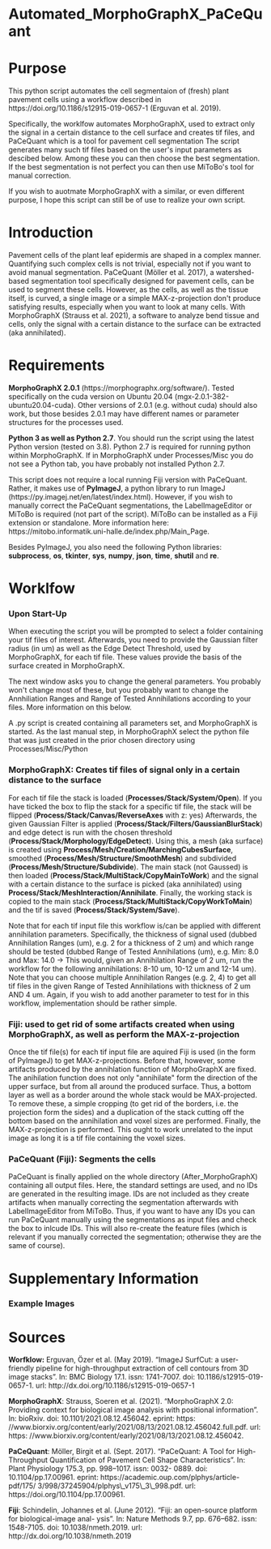 # Automated_MorphoGraphX_PaCeQuant

# Purpose
<p>This python script automates the cell segmentaion of (fresh) plant pavement cells using a workflow described in https://doi.org/10.1186/s12915-019-0657-1 (Erguvan et al. 2019).</p> 
<p>Specifically, the worklfow automates MorphoGraphX, used to extract only the signal in a certain distance to the cell surface and creates tif files, and PaCeQuant which is a tool for pavement cell segmentation
The script generates many such tif files based on the user's input parameters as descibed below. Among these you can then choose the best segmentation. If the best segmentation is not perfect you can then use MiToBo's tool for manual correction.</p> 
<p>If you wish to auotmate MorphoGraphX with a similar, or even different purpose, I hope this script can still be of use to realize your own script.</p>

# Introduction
<p>Pavement cells of the plant leaf epidermis are shaped in a complex manner. Quantifying such
complex cells is not trivial, especially not if you want to avoid manual segmentation.
PaCeQuant (Möller et al. 2017), a watershed-based segmentation tool specifically designed for pavement cells, can be used to segment these cells. However, as the cells, as well as the tissue itself, is curved, a single image or a simple MAX-z-projection don't produce satisfying results, especially when you want to look at many cells. With MorphoGraphX (Strauss et al. 2021), a software to analyze bend tissue and cells, only the signal with a certain distance to the surface can be extracted (aka annihilated).</p>

# Requirements
<p> <strong>MorphoGraphX 2.0.1</strong> (https://morphographx.org/software/). Tested specifically on the cuda version on Ubuntu 20.04 (mgx-2.0.1-382-ubuntu20.04-cuda). Other versions of 2.0.1 (e.g. without cuda) should also work, but those besides 2.0.1 may have different names or parameter structures for the processes used.</p> 
<p> <strong>Python 3 as well as Python 2.7</strong>. You should run the script using the latest Python version (tested on 3.8). Python 2.7 is required for running python within MorphoGraphX. If in MorphoGraphX under Processes/Misc you do not see a Python tab, you have probably not installed Python 2.7. </p>
<p>This script does not require a local running Fiji version with PaCeQuant. Rather, it makes use of <strong>PyImageJ</strong>, a python library to run ImageJ (https://py.imagej.net/en/latest/index.html). However, if you wish to manually correct the PaCeQuant segmentations, the LabelImageEditor or MiToBo is required (not part of the script). MiToBo can be installed as a Fiji extension or standalone. More information here: https://mitobo.informatik.uni-halle.de/index.php/Main_Page.</p>
<p>Besides PyImageJ, you also need the following Python libraries: <strong>subprocess</strong>, <strong>os</strong>, <strong>tkinter</strong>, <strong>sys</strong>, <strong>numpy</strong>, <strong>json</strong>, <strong>time</strong>, <strong>shutil</strong> and <strong>re</strong>.</p>


# Worklfow 
### Upon Start-Up
<p>When executing the script you will be prompted to select a folder containing your tif files of interest. Afterwards, you need to provide the Gaussian filter radius (in um) as well as the Edge Detect Threshold, used by MorphoGraphX, for each tif file. These values provide the basis of the surface created in MorphoGraphX.</p>
<p>The next window asks you to change the general parameters. You probably won't change most of these, but you probably want to change the Annhiliation Ranges and Range of Tested Annihilations according to your files. More information on this below.</p>
<p>A .py script is created containing all parameters set, and MorphoGraphX is started. As the last manual step, in MorphoGraphX select the python file that was just created in the prior chosen directory using Processes/Misc/Python</p>

### MorphoGraphX: Creates tif files of signal only in a certain distance to the surface
<p>For each tif file the stack is loaded (<strong>Processes/Stack/System/Open</strong>). If you have ticked the box to flip the stack for a specific tif file, the stack will be flipped (<strong>Process/Stack/Canvas/ReverseAxes</strong> with z: yes) Afterwards, the given Gaussian Filter is applied (<strong>Process/Stack/Filters/GaussianBlurStack</strong>) and edge detect is run with the chosen threshold (<strong>Process/Stack/Morphology/EdgeDetect</strong>). Using this, a mesh (aka surface) is created using <strong>Process/Mesh/Creation/MarchingCubesSurface</strong>, smoothed (<strong>Process/Mesh/Structure/SmoothMesh</strong>) and subdivided (<strong>Process/Mesh/Structure/Subdivide</strong>). The main stack (not Gaussed) is then loaded (<strong>Process/Stack/MultiStack/CopyMainToWork</strong>) and the signal with a certain distance to the surface is picked (aka annihilated) using <strong>Process/Stack/MeshInteraction/Annihilate</strong>. Finally, the working stack is copied to the main stack (<strong>Process/Stack/MultiStack/CopyWorkToMain</strong>) and the tif is saved (<strong>Process/Stack/System/Save</strong>).</p>
<p>Note that for each tif input file this workflow is/can be applied with different annihilation parameters. Specifically, the thickness of signal used (dubbed Annihilation Ranges (um), e.g. 2 for a thickness of 2 um) and which range should be tested (dubbed Range of Tested Annihilations (um), e.g. Min: 8.0 and Max: 14.0 -> This would, given an Annihilation Range of 2 um, run the workflow for the following annihilations: 8-10 um, 10-12 um and 12-14 um). Note that you can choose multiple Annihilation Ranges (e.g. 2, 4) to get all tif files in the given Range of Tested Annihilations with thickness of 2 um AND 4 um. Again, if you wish to add another parameter to test for in this workflow, implementation should be rather simple. </p>

### Fiji: used to get rid of some artifacts created when using MorphoGraphX, as well as perform the MAX-z-projection
<p>Once the tif file(s) for each tif input file are aquired Fiji is used (in the form of PyImageJ) to get MAX-z-projections. Before that, however, some artifacts produced by the annihlation function of MorphoGraphX are fixed. The anihilation function does not only "annihilate" form the direction of the upper surface, but from  all around the produced surface. Thus, a bottom layer as well as a border around the whole stack would be MAX-projected. To remove these, a simple cropping (to get rid of the borders, i.e. the projection form the sides) and a duplication of the stack cutting off the bottom based on the annihilation and voxel sizes are performed. Finally, the MAX-z-projection is performed. This ought to work unrelated to the input image as long it is a tif file containing the voxel sizes.</p>

### PaCeQuant (Fiji): Segments the cells
PaCeQuant is finally applied on the whole directory (After_MorphoGraphX) containing all output files. Here, the standard settings are used, and no IDs are generated in the resulting image. IDs are not included as they create artifacts when manually correcting the segmentation afterwards with LabelImageEditor from MiToBo. Thus, if you want to have any IDs you can run PaCeQuant manually using the segmentations as input files and check the box to inlcude IDs. This will also re-create the feature files (which is relevant if you manually corrected the segmentation; otherwise they are the same of course).

# Supplementary Information
### Example Images




# Sources
<p><strong>Worfklow:</strong> Erguvan, Özer et al. (May 2019). “ImageJ SurfCut: a user-friendly pipeline for high-throughput
extraction of cell contours from 3D image stacks”. In: BMC Biology 17.1. issn: 1741-7007.
doi: 10.1186/s12915-019-0657-1. url: http://dx.doi.org/10.1186/s12915-019-0657-1</p>
<p><strong>MorphoGraphX</strong>: Strauss, Soeren et al. (2021). “MorphoGraphX 2.0: Providing context for biological image analysis
with positional information”. In: bioRxiv. doi: 10.1101/2021.08.12.456042. eprint: https:
//www.biorxiv.org/content/early/2021/08/13/2021.08.12.456042.full.pdf. url: https:
//www.biorxiv.org/content/early/2021/08/13/2021.08.12.456042.</p>
<p><strong>PaCeQuant</strong>: Möller, Birgit et al. (Sept. 2017). “PaCeQuant: A Tool for High-Throughput Quantification of
Pavement Cell Shape Characteristics”. In: Plant Physiology 175.3, pp. 998–1017. issn: 0032-
0889. doi: 10.1104/pp.17.00961. eprint: https://academic.oup.com/plphys/article-pdf/175/
3/998/37245904/plphys\_v175\_3\_998.pdf. url: https://doi.org/10.1104/pp.17.00961.</p>
<p><strong>Fiji</strong>: Schindelin, Johannes et al. (June 2012). “Fiji: an open-source platform for biological-image anal-
ysis”. In: Nature Methods 9.7, pp. 676–682. issn: 1548-7105. doi: 10.1038/nmeth.2019. url:
http://dx.doi.org/10.1038/nmeth.2019</p>
